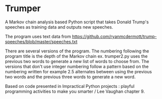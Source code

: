 # Trumper
A Markov chain analysis based Python script that takes Donald Trump's speeches as training data and outputs new speeches.

The program uses text data from https://github.com/ryanmcdermott/trump-speeches/blob/master/speeches.txt

There are several versions of the program. The numbering following the program title is the depth of the Markov chain ex. trumper2.py uses
the previous two words to generate a new list of words to choose from. The versions that don't use integer numbering follow a pattern
based on the numbering written for example 2.5 alternates between using the previous two words and the previous three words to generate a new word.

Based on code presented in Impractical Python projects : playful programming activities to make you smarter / Lee Vaughan chapter 9.
